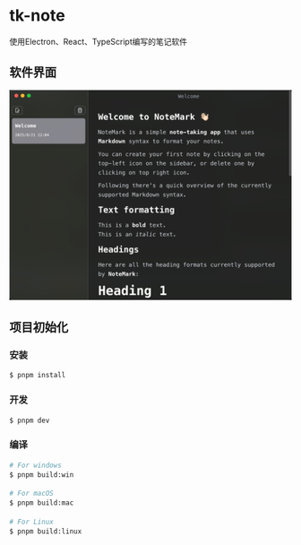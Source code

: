 # tk-note

使用Electron、React、TypeScript编写的笔记软件

## 软件界面

![](assets/img.png)

## 项目初始化

### 安装

```bash
$ pnpm install
```

### 开发

```bash
$ pnpm dev
```

### 编译

```bash
# For windows
$ pnpm build:win

# For macOS
$ pnpm build:mac

# For Linux
$ pnpm build:linux
```
